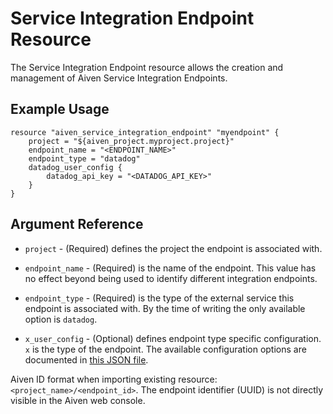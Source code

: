 # Service Integration Endpoint Resource

The Service Integration Endpoint resource allows the creation and management of Aiven Service Integration Endpoints.

## Example Usage

```hcl
resource "aiven_service_integration_endpoint" "myendpoint" {
    project = "${aiven_project.myproject.project}"
    endpoint_name = "<ENDPOINT_NAME>"
    endpoint_type = "datadog"
    datadog_user_config {
        datadog_api_key = "<DATADOG_API_KEY>"
    }
}
```

## Argument Reference

* `project` - (Required) defines the project the endpoint is associated with.

* `endpoint_name` - (Required) is the name of the endpoint. This value has no effect beyond being used
to identify different integration endpoints.

* `endpoint_type` - (Required) is the type of the external service this endpoint is associated with.
By the time of writing the only available option is `datadog`.

* `x_user_config` - (Optional) defines endpoint type specific configuration. `x` is the type of the
endpoint. The available configuration options are documented in
[this JSON file](https://github.com/aiven/terraform-provider-aiven/tree/master/aiven/templates/integration_endpoints_user_config_schema.json).

Aiven ID format when importing existing resource: `<project_name>/<endpoint_id>`. The
endpoint identifier (UUID) is not directly visible in the Aiven web console.